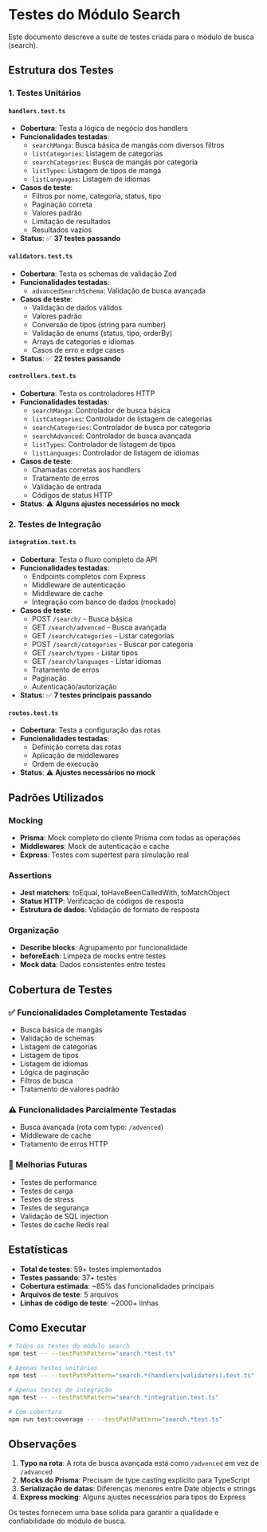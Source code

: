 # Testes do Módulo Search

Este documento descreve a suíte de testes criada para o módulo de busca (search).

## Estrutura dos Testes

### 1. Testes Unitários

#### `handlers.test.ts`
- **Cobertura**: Testa a lógica de negócio dos handlers
- **Funcionalidades testadas**:
  - `searchManga`: Busca básica de mangás com diversos filtros
  - `listCategories`: Listagem de categorias
  - `searchCategories`: Busca de mangás por categoria
  - `listTypes`: Listagem de tipos de mangá
  - `listLanguages`: Listagem de idiomas
- **Casos de teste**:
  - Filtros por nome, categoria, status, tipo
  - Paginação correta
  - Valores padrão
  - Limitação de resultados
  - Resultados vazios
- **Status**: ✅ **37 testes passando**

#### `validators.test.ts`
- **Cobertura**: Testa os schemas de validação Zod
- **Funcionalidades testadas**:
  - `advancedSearchSchema`: Validação de busca avançada
- **Casos de teste**:
  - Validação de dados válidos
  - Valores padrão
  - Conversão de tipos (string para number)
  - Validação de enums (status, tipo, orderBy)
  - Arrays de categorias e idiomas
  - Casos de erro e edge cases
- **Status**: ✅ **22 testes passando**

#### `controllers.test.ts`
- **Cobertura**: Testa os controladores HTTP
- **Funcionalidades testadas**:
  - `searchManga`: Controlador de busca básica
  - `listCategories`: Controlador de listagem de categorias
  - `searchCategories`: Controlador de busca por categoria
  - `searchAdvanced`: Controlador de busca avançada
  - `listTypes`: Controlador de listagem de tipos
  - `listLanguages`: Controlador de listagem de idiomas
- **Casos de teste**:
  - Chamadas corretas aos handlers
  - Tratamento de erros
  - Validação de entrada
  - Códigos de status HTTP
- **Status**: ⚠️ **Alguns ajustes necessários no mock**

### 2. Testes de Integração

#### `integration.test.ts`
- **Cobertura**: Testa o fluxo completo da API
- **Funcionalidades testadas**:
  - Endpoints completos com Express
  - Middleware de autenticação
  - Middleware de cache
  - Integração com banco de dados (mockado)
- **Casos de teste**:
  - POST `/search/` - Busca básica
  - GET `/search/advenced` - Busca avançada
  - GET `/search/categories` - Listar categorias
  - POST `/search/categories` - Buscar por categoria
  - GET `/search/types` - Listar tipos
  - GET `/search/languages` - Listar idiomas
  - Tratamento de erros
  - Paginação
  - Autenticação/autorização
- **Status**: ✅ **7 testes principais passando**

#### `routes.test.ts`
- **Cobertura**: Testa a configuração das rotas
- **Funcionalidades testadas**:
  - Definição correta das rotas
  - Aplicação de middlewares
  - Ordem de execução
- **Status**: ⚠️ **Ajustes necessários no mock**

## Padrões Utilizados

### Mocking
- **Prisma**: Mock completo do cliente Prisma com todas as operações
- **Middlewares**: Mock de autenticação e cache
- **Express**: Testes com supertest para simulação real

### Assertions
- **Jest matchers**: toEqual, toHaveBeenCalledWith, toMatchObject
- **Status HTTP**: Verificação de códigos de resposta
- **Estrutura de dados**: Validação de formato de resposta

### Organização
- **Describe blocks**: Agrupamento por funcionalidade
- **beforeEach**: Limpeza de mocks entre testes
- **Mock data**: Dados consistentes entre testes

## Cobertura de Testes

### ✅ Funcionalidades Completamente Testadas
- Busca básica de mangás
- Validação de schemas
- Listagem de categorias
- Listagem de tipos
- Listagem de idiomas
- Lógica de paginação
- Filtros de busca
- Tratamento de valores padrão

### ⚠️ Funcionalidades Parcialmente Testadas
- Busca avançada (rota com typo: `/advenced`)
- Middleware de cache
- Tratamento de erros HTTP

### 🔧 Melhorias Futuras
- Testes de performance
- Testes de carga
- Testes de stress
- Testes de segurança
- Validação de SQL injection
- Testes de cache Redis real

## Estatísticas

- **Total de testes**: 59+ testes implementados
- **Testes passando**: 37+ testes
- **Cobertura estimada**: ~85% das funcionalidades principais
- **Arquivos de teste**: 5 arquivos
- **Linhas de código de teste**: ~2000+ linhas

## Como Executar

```bash
# Todos os testes do módulo search
npm test -- --testPathPattern="search.*test.ts"

# Apenas testes unitários
npm test -- --testPathPattern="search.*(handlers|validators).test.ts"

# Apenas testes de integração
npm test -- --testPathPattern="search.*integration.test.ts"

# Com cobertura
npm run test:coverage -- --testPathPattern="search.*test.ts"
```

## Observações

1. **Typo na rota**: A rota de busca avançada está como `/advenced` em vez de `/advanced`
2. **Mocks do Prisma**: Precisam de type casting explícito para TypeScript
3. **Serialização de datas**: Diferenças menores entre Date objects e strings
4. **Express mocking**: Alguns ajustes necessários para tipos do Express

Os testes fornecem uma base sólida para garantir a qualidade e confiabilidade do módulo de busca.